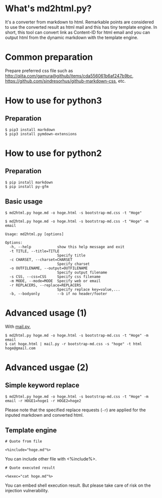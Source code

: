 # What's md2html.py?

It's a converter from markdown to html.
Remarkable points are considered to use the converted result as html mail and this has tiny template engine.
In short, this tool can convert link as Content-ID for html email and you can output html from the dynamic markdown with the template engine.

# Common preparation

Prepare preferred css file such as http://qiita.com/gamura@github/items/cda556061b6af247b9bc, https://github.com/sindresorhus/github-markdown-css, etc.

# How to use for python3

## Preparation

```
$ pip3 install markdown
$ pip3 install pymdown-extensions
```

# How to use for python2

## Preparation

```
$ pip install markdown
$ pip install py-gfm
```


## Basic usage

```
$ md2html.py hoge.md -o hoge.html -s bootstrap-md.css -t "Hoge"
```

```
$ md2html.py hoge.md -o hoge.html -s bootstrap-md.css -t "Hoge" -m email
```


```
Usage: md2html.py [options]

Options:
  -h, --help            show this help message and exit
  -t TITLE, --title=TITLE
                        Specify title
  -c CHARSET, --charset=CHARSET
                        Specify charset
  -o OUTFILENAME, --output=OUTFILENAME
                        Specify output filename
  -s CSS, --css=CSS     Specify css filename
  -m MODE, --mode=MODE  Specify web or email
  -r REPLACERS, --replace=REPLACERS
                        Specify replace key=value,...
  -b, --bodyonly        --b if no header/footer
```

# Advanced usage (1)

With [mail.py](https://github.com/hidenorly/mailpy), 

```
$ md2html.py hoge.md -o hoge.html -s bootstrap-md.css -t "Hoge" -m email
$ cat hoge.html | mail.py -r bootstrap-md.css -s "hoge" -t html hoge@gmail.com
```

# Advanced usgae (2)

## Simple keyword replace

```
$ md2html.py hoge.md -o hoge.html -s bootstrap-md.css -t "Hoge" -m email -r HOGE1=hoge1 -r HOGE2=hoge2
```

Please note that the specified replace requests (```-r```) are applied for the inputed markdown and converted html.

## Template engine

```
# Quote from file

<%include="hoge.md"%>
```

You can include other file with <%include%>.

```
# Quote executed result

<%exec="cat hoge.md"%>
```

You can embed shell execution result. But please take care of risk on the injection vulnerability.